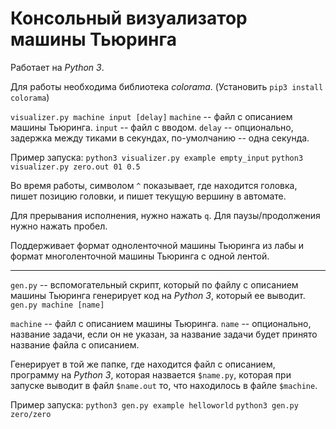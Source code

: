 # Консольный визуализатор машины Тьюринга

Работает на *Python 3*.

Для работы необходима библиотека *colorama*.
(Установить `pip3 install colorama`)

`visualizer.py machine input [delay]`
`machine` -- файл с описанием машины Тьюринга.
`input` -- файл с вводом.
`delay` -- опционально, задержка между тиками в секундах, по-умолчанию -- одна секунда.

Пример запуска:
`python3 visualizer.py example empty_input`
`python3 visualizer.py zero.out 01 0.5`

Во время работы, символом `^` показывает, где находится головка, пишет позицию головки, и пишет текущую вершину в автомате.

Для прерывания исполнения, нужно нажать `q`. Для паузы/продолжения нужно нажать пробел.

Поддерживает формат одноленточной машины Тьюринга из лабы и формат многоленточной машины Тьюринга с одной лентой.

---

`gen.py` -- вспомогательный скрипт, который по файлу с описанием машины Тьюринга генерирует код на *Python 3*, который ее выводит.
`gen.py machine [name]`
 
`machine` -- файл с описанием машины Тьюринга.
`name` -- опционально, название задачи, если он не указан, за название задачи будет принято название файла с описанием.

Генерирует в той же папке, где находится файл с описанием, программу на *Python 3*, которая назвается `$name.py`, которая при запуске выводит в файл `$name.out` то, что находилось в файле `$machine`.

Пример запуска:
`python3 gen.py example helloworld`
`python3 gen.py zero/zero`